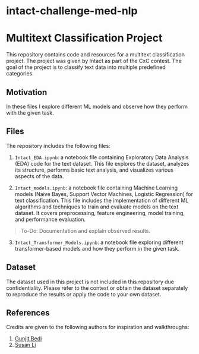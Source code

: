 # intact-challenge-med-nlp

# Multitext Classification Project

This repository contains code and resources for a multitext classification project. The project was given by Intact as part of the CxC contest. The goal of the project is to classify text data into multiple predefined categories.

## Motivation
In these files I explore different ML models and observe how they perform with the given task.

## Files

The repository includes the following files:

1. `Intact_EDA.ipynb`: a notebook file containing Exploratory Data Analysis (EDA) code for the text dataset. This file explores the dataset, analyzes its structure, performs basic text analysis, and visualizes various aspects of the data.

2. `Intact_models.ipynb`: a notebook file containing Machine Learning models (Naive Bayes, Support Vector Machines, Logistic Regression) for text classification. This file includes the implementation of different ML algorithms and techniques to train and evaluate models on the text dataset. It covers preprocessing, feature engineering, model training, and performance evaluation.
> To-Do: Documentation and explain observed results.

3. `Intact_Transformer_Models.ipynb`: a notebook file exploring different transformer-based models and how they perform in the given task.

## Dataset
The dataset used in this project is not included in this repository due confidentiality. Please refer to the contest or obtain the dataset separately to reproduce the results or apply the code to your own dataset.

## References
Credits are given to the following authors for inspiration and walkthroughs:

1. [Gunjit Bedi](https://medium.com/@bedigunjit/simple-guide-to-text-classification-nlp-using-svm-and-naive-bayes-with-python-421db3a72d34)
2. [Susan Li](https://towardsdatascience.com/multi-class-text-classification-model-comparison-and-selection-5eb066197568)
